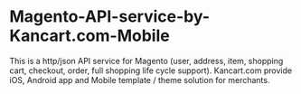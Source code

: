 Magento-API-service-by-Kancart.com-Mobile
=========================================

This is a http/json API service for Magento (user, address, item, shopping cart, checkout, order, full shopping life cycle support). Kancart.com provide iOS, Android app and Mobile template / theme solution for merchants.